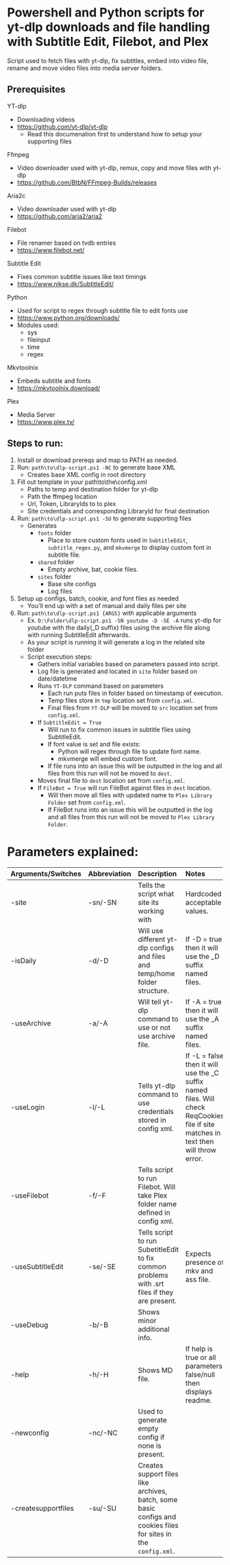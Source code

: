 # Powershell and Python scripts for yt-dlp downloads and file handling with Subtitle Edit, Filebot, and Plex
Script used to fetch files with yt-dlp, fix subtitles, embed into video file, rename and move video files into media server folders.
## Prerequisites

YT-dlp
- Downloading videos
- https://github.com/yt-dlp/yt-dlp
  - Read this documenation first to understand how to setup your supporting files

Ffmpeg
- Video downloader used with yt-dlp, remux, copy and move files with yt-dlp
- https://github.com/BtbN/FFmpeg-Builds/releases

Aria2c
- Video downloader used with yt-dlp
- https://github.com/aria2/aria2

Filebot
- File renamer based on tvdb entries
- https://www.filebot.net/

Subtitle Edit
- Fixes common subtitle issues like text timings
- https://www.nikse.dk/SubtitleEdit/

Python
- Used for script to regex through subtitle file to edit fonts use
- https://www.python.org/downloads/
- Modules used:
  - sys
  - fileinput
  - time
  - regex

Mkvtoolnix
- Embeds subtitle and fonts
- https://mkvtoolnix.download/

Plex
- Media Server
- https://www.plex.tv/
## Steps to run:
1. Install or download prereqs and map to PATH as needed.
2. Run: `path\to\dlp-script.ps1 -NC` to generate base XML
   - Creates base XML config in root directory
3. Fill out template in your path\to\the\config.xml
   - Paths to temp and destination folder for yt-dlp
   - Path the ffmpeg location
   - Url, Token, LibraryIds to to plex
   - Site credentials and corresponding LibraryId for final destination
4. Run: `path\to\dlp-script.ps1 -SU` to generate supporting files
   - Generates
      - `fonts` folder
        - Place to store custom fonts used in `SubtitleEdit`, `subtitle_regex.py`, and `mkvmerge` to display custom font in subtitle file.
      - `shared` folder
        - Empty archive, bat, cookie files.
      - `sites` folder
        - Base site configs
        - Log files
5. Setup up configs, batch, cookie, and font files as needed
   - You'll end up with a set of manual and daily files per site
6. Run: `path\to\dlp-script.ps1 {ARGS}` with applicable arguments
   - Ex. `D:\Folder\dlp-script.ps1 -SN youtube -D -SE -A` runs yt-dlp for youtube with the daily(_D suffix) files using the archive file along with running SubtitleEdit afterwards.
   - As your script is running it will generate a log in the related site folder
   - Script execution steps:
      - Gathers initial variables based on parameters passed into script.
      - Log file is generated and located in `site` folder based on date/datetime
      - Runs `YT-DLP` command based on parameters
         - Each run puts files in folder based on timestamp of execution.
         - Temp files store in `tmp` location set from `config.xml`.
         - Final files from `YT-DLP` will be moved to `src` location set from `config.xml`.
      - If `SubtitleEdit = True`
         - Will run to fix common issues in subtitle files using SubtitleEdit.
         - If font value is set and file exists:
            - Python will regex through file to update font name.
            - mkvmerge will embed custom font.
         - If file runs into an issue this will be outputted in the log and all files from this run will not be moved to `dest`.
      - Moves final file to `dest` location set from `config.xml`.
      - If `FileBot = True` will run FileBot against files in `dest` location.
         - Will then move all files with updated name to `Plex Library Folder` set from `config.xml`.
         - If FileBot runs into an issue this will be outputted in the log and all files from this run will not be moved to `Plex Library Folder`.
# Parameters explained:
| Arguments/Switches | Abbreviation | Description|Notes|
 :--- | :--- | :--- | :--- |
|-site|-sn/-SN|Tells the script what site its working with|Hardcoded acceptable values.| Reads from root\config.xml file for list of applicable values|
|-isDaily|-d/-D|Will use different yt-dlp configs and files and temp/home folder structure.| If -D = true then it will use the \_D suffix named files.|
|-useArchive|-a/-A|Will tell yt-dlp command to use or not use archive file.| If -A = true then it will use the \_A suffix named files.|
|-useLogin|-l/-L|Tells yt-dlp command to use credentials stored in config xml.| If -L = false then it will use the \_C suffix named files. Will check ReqCookies file if site matches in text then will throw error.|
|-useFilebot|-f/-F|Tells script to run Filebot. Will take Plex folder name defined in config xml.| |
|-useSubtitleEdit|-se/-SE|Tells script to run SubetitleEdit to fix common problems with .srt files if they are present.| Expects presence of mkv and ass file.|
|-useDebug|-b/-B| Shows minor additional info.| |
|-help|-h/-H|Shows MD file.| If help is true or all parameters false/null then displays readme. |
|-newconfig|-nc/-NC|Used to generate empty config if none is present.| |
|-createsupportfiles|-su/-SU|Creates support files like archives, batch, some basic configs and cookies files for sites in the `config.xml`.| |
